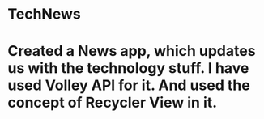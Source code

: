 # TechNews
# Created a News app, which updates us with the technology stuff. I have used Volley API for it. And used the concept of Recycler View in it.
